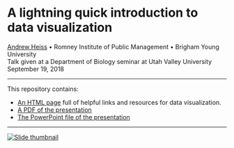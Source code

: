 # A lightning quick introduction to data visualization

[Andrew Heiss](https://www.andrewheiss.com/) • Romney Institute of Public Management • Brigham Young University  
Talk given at a Department of Biology seminar at Utah Valley University  
September 19, 2018

---

This repository contains:

- [An HTML page](https://talks.andrewheiss.com/uvu-dataviz/) full of helpful links and resources for data visualization.
- [A PDF of the presentation](presentation/andrew-heiss_2018-09-19_uvu-dataviz.pdf)
- [The PowerPoint file of the presentation](presentation/uvu-dataviz.pptx)

---

[![Slide thumbnail](img/slides-thumb.png)](presentation/andrew-heiss_2018-09-19_uvu-dataviz.pdf)
